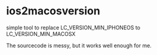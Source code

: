 # ios2macosversion
simple tool to replace LC_VERSION_MIN_IPHONEOS to LC_VERSION_MIN_MACOSX

The sourcecode is messy, but it works well enough for me.
